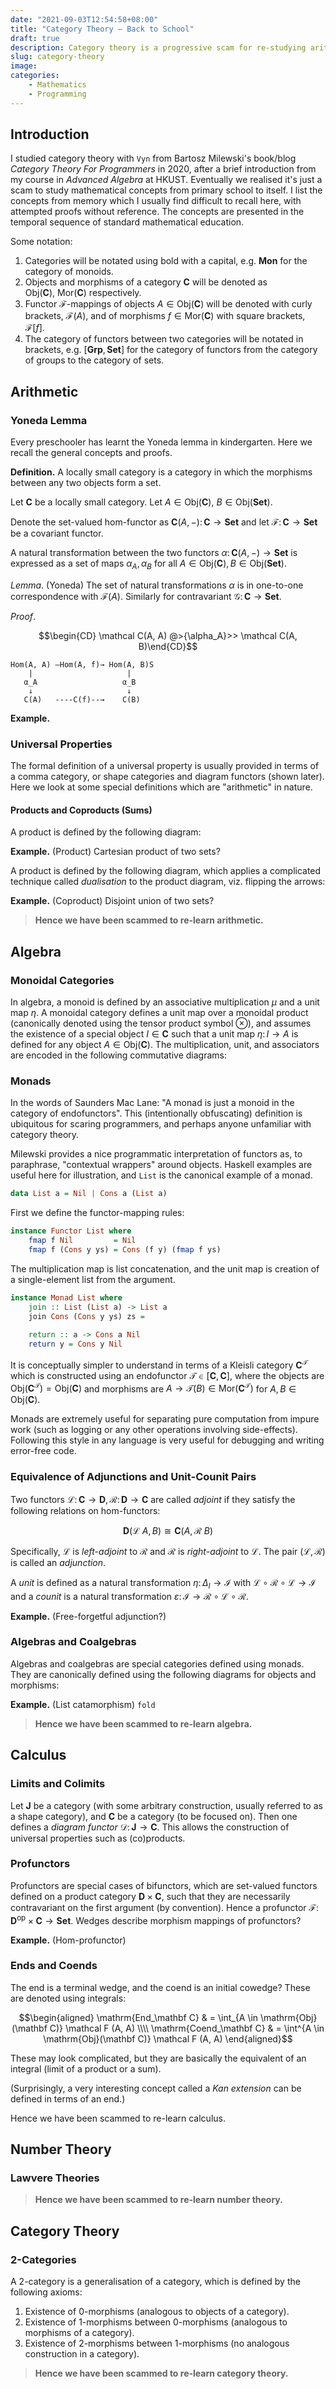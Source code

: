 ```yaml
---
date: "2021-09-03T12:54:58+08:00"
title: "Category Theory — Back to School"
draft: true
description: Category theory is a progressive scam for re-studying arithmetic, algebra, calculus, number theory, and category theory.
slug: category-theory
image: 
categories:
    - Mathematics
    - Programming
---
```


## Introduction

I studied category theory with `Vyn` from Bartosz Milewski's book/blog _Category Theory For Programmers_ in 2020, after a brief introduction from my course in _Advanced Algebra_ at HKUST. Eventually we realised it's just a scam to study mathematical concepts from primary school to itself. I list the concepts from memory which I usually find difficult to recall here, with attempted proofs without reference. The concepts are presented in the temporal sequence of standard mathematical education.

Some notation:

1. Categories will be notated using bold with a capital, e.g. $\textbf{Mon}$ for the category of monoids.
2. Objects and morphisms of a category $\mathbf C$ will be denoted as $\mathrm{Obj}(\mathbf C),~\mathrm{Mor}(\mathbf C)$ respectively.
3. Functor $\mathcal F$-mappings of objects $A \in \mathrm{Obj}(\mathbf C)$ will be denoted with curly brackets, $\mathcal F(A)$, and of morphisms $f \in \mathrm{Mor}(\mathbf C)$ with square brackets, $\mathcal F[f]$.
4. The category of functors between two categories will be notated in brackets, e.g. $[\mathbf{Grp},\mathbf{Set}]$ for the category of functors from the category of groups to the category of sets.

## Arithmetic

### Yoneda Lemma

Every preschooler has learnt the Yoneda lemma in kindergarten. Here we recall the general concepts and proofs.

**Definition.** A locally small category is a category in which the morphisms between any two objects form a set.

Let $\mathbf C$ be a locally small category. Let $A \in \mathrm{Obj}(\mathbf C)$, $B \in \mathrm{Obj}(\mathbf{Set})$.

Denote the set-valued hom-functor as $\mathbf C(A, -)\colon \mathbf C \to \mathbf{Set}$ and let $\mathcal F\colon \mathbf C \to \mathbf{Set}$ be a covariant functor. 

A natural transformation between the two functors $\alpha \colon \mathbf C(A,-) \to \mathbf{Set}$ is expressed as a set of maps $\alpha_A, \alpha_B$ for all $A \in \mathrm{Obj}(\mathbf{C}), B \in \mathrm{Obj}(\mathbf{Set})$.

_Lemma_. (Yoneda) The set of natural transformations $\alpha$ is in one-to-one correspondence with $\mathcal F(A)$. Similarly for contravariant $\mathcal G\colon \mathbf C \to \mathbf{Set}$.

_Proof_. 

$$\begin{CD} \mathcal C(A, A) @>{\alpha_A}>> \mathcal C(A, B)\end{CD}$$

```
Hom(A, A) —Hom(A, f)→ Hom(A, B)S
    |                     |
   α_A                   α_B
    ↓                     ↓
   C(A)   ----C(f)--→    C(B)
```


**Example.**

### Universal Properties

The formal definition of a universal property is usually provided in terms of a comma category, or shape categories and diagram functors (shown later). Here we look at some special definitions which are "arithmetic" in nature.

#### Products and Coproducts (Sums)

A product is defined by the following diagram:

**Example.** (Product) Cartesian product of two sets?

A product is defined by the following diagram, which applies a complicated technique called _dualisation_ to the product diagram, viz. flipping the arrows:

**Example.** (Coproduct) Disjoint union of two sets?

> **Hence we have been scammed to re-learn arithmetic.**

## Algebra

### Monoidal Categories

In algebra, a monoid is defined by an associative multiplication $\mu$ and a unit map $\eta$. A monoidal category defines a unit map over a monoidal product (canonically denoted using the tensor product symbol $\otimes$), and assumes the existence of a special object $I \in \mathbf C$ such that a unit map $\eta \colon I \to A$ is defined for any object $A \in \mathrm{Obj}(\mathbf C)$. The multiplication, unit, and associators are encoded in the following commutative diagrams:

### Monads

In the words of Saunders Mac Lane: "A monad is just a monoid in the category of endofunctors". This (intentionally obfuscating) definition is ubiquitous for scaring programmers, and perhaps anyone unfamiliar with category theory. 

Milewski provides a nice programmatic interpretation of functors as, to paraphrase, "contextual wrappers" around objects. Haskell examples are useful here for illustration, and `List` is the canonical example of a monad.
```haskell
data List a = Nil | Cons a (List a)
```

First we define the functor-mapping rules:
```haskell
instance Functor List where
    fmap f Nil         = Nil
    fmap f (Cons y ys) = Cons (f y) (fmap f ys) 
```

The multiplication map is list concatenation, and the unit map is creation of a single-element list from the argument.
```haskell
instance Monad List where
    join :: List (List a) -> List a
    join Cons (Cons y ys) zs = 
    
    return :: a -> Cons a Nil
    return y = Cons y Nil
```

It is conceptually simpler to understand in terms of a Kleisli category $\mathbf C^{\mathcal T}$ which is constructed using an endofunctor $\mathcal T \in [\mathbf C, \mathbf C]$, where the objects are $\mathrm{Obj}(\mathbf C^\mathcal T) = \mathrm{Obj}(\mathbf C)$ and morphisms are $A \to \mathcal T(B) \in \mathrm{Mor}(\mathbf C^\mathcal T)$ for $A,B \in \mathrm{Obj}(\mathbf C)$.

Monads are extremely useful for separating pure computation from impure work (such as logging or any other operations involving side-effects). Following this style in any language is very useful for debugging and writing error-free code.

### Equivalence of Adjunctions and Unit-Counit Pairs

Two functors $\mathcal L\colon \mathbf C \to \mathbf D, \mathcal R \colon \mathbf D \to \mathbf C$ are called _adjoint_ if they satisfy the following relations on hom-functors:

$$\mathbf D(\mathcal L~A, B) \cong \mathbf C(A, \mathcal R~B)$$

Specifically, $\mathcal L$ is _left-adjoint_ to $\mathcal R$ and $\mathcal R$ is _right-adjoint_ to $\mathcal L$. The pair $(\mathcal L, \mathcal R)$ is called an _adjunction_.

A _unit_ is defined as a natural transformation $\eta \colon \Delta_I \to \mathcal{I}$ with $\mathcal L \circ \mathcal R \circ \mathcal L \to \mathcal I$ and a _counit_ is a natural transformation $\varepsilon\colon \mathcal I \to \mathcal R \circ \mathcal L \circ \mathcal R$.

**Example.** (Free-forgetful adjunction?)

### Algebras and Coalgebras

Algebras and coalgebras are special categories defined using monads. They are canonically defined using the following diagrams for objects and morphisms:

**Example.** (List catamorphism) `fold` 

> **Hence we have been scammed to re-learn algebra.**

## Calculus

### Limits and Colimits

Let $\mathbf J$ be a category (with some arbitrary construction, usually referred to as a shape category), and $\mathbf C$ be a category (to be focused on). Then one defines a _diagram functor_ $\mathcal D\colon \mathbf J \to \mathbf C$. This allows the construction of universal properties such as (co)products.

### Profunctors

Profunctors are special cases of bifunctors, which are set-valued functors defined on a product category $\mathbf D \times \mathbf C$, such that they are necessarily contravariant on the first argument (by convention). Hence a profunctor $\mathcal F \colon \mathbf D^{\mathrm{op}} \times \mathbf C \to \mathbf{Set}$. Wedges describe morphism mappings of profunctors?

**Example.** (Hom-profunctor)

### Ends and Coends

The end is a terminal wedge, and the coend is an initial cowedge? These are denoted using integrals:

$$\begin{aligned} \mathrm{End_\mathbf C} & = \int_{A \in \mathrm{Obj}(\mathbf C)} \mathcal F (A, A) \\\\ \mathrm{Coend_\mathbf C} & = \int^{A \in \mathrm{Obj}(\mathbf C)} \mathcal F (A, A)
\end{aligned}$$

These may look complicated, but they are basically the equivalent of an integral (limit of a product or a sum).

(Surprisingly, a very interesting concept called a _Kan extension_ can be defined in terms of an end.)

Hence we have been scammed to re-learn calculus.

## Number Theory

### Lawvere Theories

> **Hence we have been scammed to re-learn number theory.**

## Category Theory

### 2-Categories

A $2$-category is a generalisation of a category, which is defined by the following axioms:

1. Existence of $0$-morphisms (analogous to objects of a category).
2. Existence of $1$-morphisms between $0$-morphisms (analogous to morphisms of a category).
3. Existence of $2$-morphisms between $1$-morphisms (no analogous construction in a category).

> **Hence we have been scammed to re-learn category theory.**
